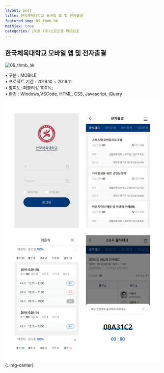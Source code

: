 ```yaml
---
layout: post
title: 한국체육대학교 모바일 앱 및 전자출결
featured-img: 09_thmb_hk
mathjax: true
categories: 2019 (주)소프트잼 MOBILE
---
```


## 한국체육대학교 모바일 앱 및 전자출결

![09_thmb_hk](/images/09_thmb_hk.jpg)   

• 구분 : MOBILE  
• 프로젝트 기간 : 2019.10 ~ 2019.11  
• 참여도: 퍼블리싱 100%;  
• 환경 : Windows,VSCode, HTML, CSS, Javascript, jQuery  

![09_hk_list](/images/09_hk_list.png){:.img-center} 
